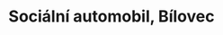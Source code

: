 ---
id: d0f1ad8f-98f2-498c-af1f-ff20c3b454e9
title: "Sociální automobil, Bílovec"
price: 24200
year: 2018
description: "Nadační fond Kousek po kousku se zapojil do projektu „Sociální automobil“, kdy jsme částkou 24 200 Kč přispěli na pořízení automobilu Dacia Dokker určený pro Domov pro seniory v Bílovci."
kouskovani: false
locationName: undefined
position:
  lng: 18.0188749094372
  lat: 49.761122671699454
---